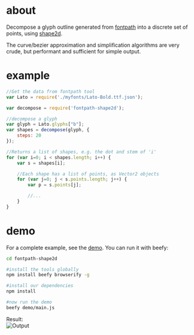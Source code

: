 # about

Decompose a glyph outline generated from [fontpath](https://github.com/mattdesl/fontpath) into a discrete set of points, using [shape2d](https://github.com/mattdesl/shape2d).

The curve/bezier approximation and simplification algorithms are very crude, but performant and sufficient for simple output.

# example

```js
//Get the data from fontpath tool 
var Lato = require('./myfonts/Lato-Bold.ttf.json');

var decompose = require('fontpath-shape2d');

//decompose a glyph
var glyph = Lato.glyphs["b"];
var shapes = decompose(glyph, {
	steps: 20
});

//Returns a list of shapes, e.g. the dot and stem of 'i' 
for (var i=0; i < shapes.length; i++) {
	var s = shapes[i];

	//Each shape has a list of points, as Vector2 objects
	for (var j=0; j < s.points.length; j++) {
		var p = s.points[j];

		//...
	}
}
```

# demo

For a complete example, see the [demo](demo/main.js). You can run it with beefy:

```bash
cd fontpath-shape2d

#install the tools globally
npm install beefy browserify -g

#install our dependencies
npm install

#now run the demo
beefy demo/main.js
```

Result:  
![Output](http://i.imgur.com/1M4UAnz.png)